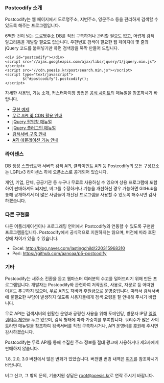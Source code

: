 
### Postcodify 소개

Postcodify는 웹 페이지에서 도로명주소, 지번주소, 영문주소 등을 편리하게 검색할 수 있도록 해주는 프로그램입니다.

6백만 건이 넘는 도로명주소 DB를 직접 구축하거나 관리할 필요도 없고, 어렵게 검색 알고리듬을 개발할 필요도 없습니다.
우편번호 검색이 필요한 웹 페이지에 몇 줄의 jQuery 코드를 붙여넣기만 하면 검색창을 뚝딱 만들어 드립니다.

    <div id="postcodify"></div>
    <script src="//ajax.googleapis.com/ajax/libs/jquery/1/jquery.min.js"></script>
    <script src="//cdn.poesis.kr/post/search.min.js"></script>
    <script type="text/javascript">
            $("#postcodify").postcodify();
    </script>

자세한 사용법, 기능 소개, 커스터마이징 방법은
[공식 사이트](http://postcodify.poesis.kr/)의 매뉴얼을 참조하시기 바랍니다.

  - [구현 예제](http://postcodify.poesis.kr/guide/example)
  - [무료 API 및 CDN 활용 안내](http://postcodify.poesis.kr/guide/freeapi)
  - [jQuery 팝업창 매뉴얼](http://postcodify.poesis.kr/guide/jquery_popup)
  - [jQuery 플러그인 매뉴얼](http://postcodify.poesis.kr/guide/jquery_plugin)
  - [검색서버 구축 안내](http://postcodify.poesis.kr/guide/owndb)
  - [API 에뮬레이션 기능 안내](http://postcodify.poesis.kr/guide/emulation)

### 라이센스

DB 생성 스크립트와 서버측 검색 API, 클라이언트 API 등
Postcodify의 모든 구성요소는 LGPLv3 라이센스 하에 오픈소스로 공개되어 있습니다.

개인, 기업, 단체, 공공기관 등 누구나 무료로 사용하실 수 있으며
상용 프로그램에 포함하여 판매하셔도 되지만,
버그를 수정하거나 기능을 개선하신 경우 가능하면 GitHub을 통해 공개하셔서
더 많은 사람들이 개선된 프로그램을 사용할 수 있도록 해주시면 감사하겠습니다.

### 다른 구현물

다른 어플리케이션이나 프로그래밍 언어에서 Postcodify와 연동할 수 있도록 구현한 프로그램들입니다.
Postcodify에서 공식적으로 지원하지는 않으며, 버전에 따라 호환성에 차이가 있을 수 있습니다.

  - Excel: http://blog.naver.com/lastingchild/220315968310
  - Perl: https://github.com/aanoaa/p5-postcodify

### 기타

Postcodify는 새주소 전환을 돕고 웹마스터 여러분의 수고를 덜어드리기 위해 만든 프로그램입니다.
개발자는 Postcodify와 관련하여 저작권료, 사용료, 자문료 등 어떠한 이윤도 추구하지 않으며,
무료 API도 자비와 후원금으로 운영중입니다.
따라서 검색서버에 불필요한 부담이 발생하지 않도록 사용자들에게 검색 요령을 잘 안내해 주시기 바랍니다. 

무료 API는 검색서버의 원활한 운영과 공평한 사용을 위해
도메인당, 방문자 IP당 [일일 쿼리수 제한](http://postcodify.poesis.kr/guide/quota)을 두고 있으며,
검색 형태에 따라 가중치를 부여합니다.
쿼리수가 많은 사이트라면 매뉴얼을 참조하여 검색서버를 직접 구축하시거나,
API 운영비를 [후원](http://postcodify.poesis.kr/guide/sponsor)해 주시면 감사하겠습니다.

Postcodify는 무료 API를 통해 수집한 주소 정보를 절대 광고에 사용하거나 제3자에게 판매하지 않습니다.

1.8, 2.0, 3.0 버전에서 많은 변화가 있었습니다.
버전별 변경 내역은 [여기](http://postcodify.poesis.kr/guide/changelog)를 참조하시기 바랍니다.

버그 신고, 그 밖의 문의, 기술지원 상담은 [root@poesis.kr](mailto:root@poesis.kr?subject=Postcodify)로 연락 주시기 바랍니다.
